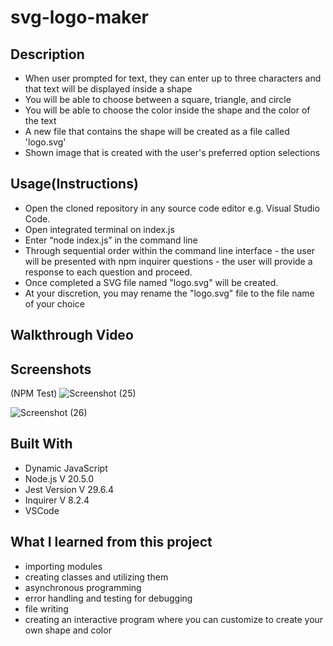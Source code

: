 # svg-logo-maker

## Description

-  When user prompted for text, they can enter up to three characters and that text will be displayed inside a shape
-  You will be able to choose between a square, triangle, and circle
-  You will be able to choose the color inside the shape and the color of the text
-  A new file that contains the shape will be created as a file called 'logo.svg'
-  Shown image that is created with the user's preferred option selections

## Usage(Instructions)

-  Open the cloned repository in any source code editor e.g. Visual Studio Code.
-  Open integrated terminal on index.js
-  Enter “node index.js” in the command line
-  Through sequential order within the command line interface - the user will be presented with npm inquirer questions - the user will provide a response to each question and proceed.
-  Once completed a SVG file named "logo.svg" will be created.
-  At your discretion, you may rename the "logo.svg" file to the file name of your choice

## Walkthrough Video

## Screenshots

(NPM Test)
![Screenshot (25)](https://github.com/ant05man/svg-logo-maker/assets/132954354/13f0bbbd-78c1-4201-8bda-a70cf92d50fe)

![Screenshot (26)](https://github.com/ant05man/svg-logo-maker/assets/132954354/3914a693-2ed4-4035-bc2f-c2623e29f31f)

## Built With

-  Dynamic JavaScript
-  Node.js V 20.5.0
-  Jest Version V 29.6.4
-  Inquirer V 8.2.4
-  VSCode

## What I learned from this project

-  importing modules
-  creating classes and utilizing them
-  asynchronous programming
-  error handling and testing for debugging
-  file writing
-  creating an interactive program where you can customize to create your own shape and color

